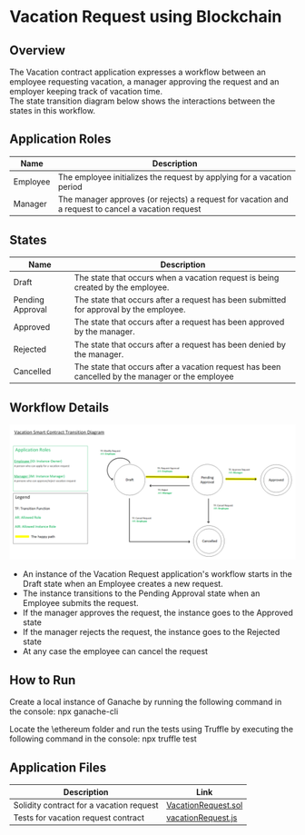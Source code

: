 Vacation Request using Blockchain
==================================

Overview
---------

The Vacation contract application expresses a workflow between an employee requesting vacation,
a manager approving the request and an employer keeping track of vacation time.  
The state transition diagram below shows the interactions between the states in this workflow. 

Application Roles 
------------------

| Name  |  Description |
|------------|-------------------------------------------------------------------------------------------|
| Employee  |  The employee initializes the request by applying for a vacation period                              
| Manager |  The manager approves (or rejects) a request for vacation and a request to cancel a vacation request |


States 
-------

| Name  |  Description |
|----------|-------------------------------------------------------------------------------------------|
| Draft  | The state that occurs when a vacation request is being created by the employee.  |
| Pending Approval  | The state that occurs after a request has been submitted for approval by the employee.  |
| Approved  | The state that occurs after a request has been approved by the manager.  |
| Rejected  | The state that occurs after a request has been denied by the manager.  |
| Cancelled  | The state that occurs after a vacation request has been cancelled by the manager or the employee  |

Workflow Details
----------------

![state diagram of workflow](ethereum/media/Vacation%20SmartContract%20Transition%20Diagram.png)
 
- An instance of the Vacation Request application's workflow starts in the Draft state when an Employee creates a new request.  
- The instance transitions to the Pending Approval state when an Employee submits the request.
- If the manager approves the request, the instance goes to the Approved state
- If the manager rejects the request, the instance goes to the Rejected state
- At any case the employee can cancel the request

How to Run
----------

Create a local instance of Ganache by running the following command in the console:
npx ganache-cli

Locate the \ethereum folder and run the tests using Truffle by executing the following command in the console:
npx truffle test


Application Files
-----------------

|Description | Link|
|------------|-----|
|Solidity contract for a vacation request | [VacationRequest.sol](ethereum/contracts/VacationRequest.sol)|
|Tests for vacation request contract | [vacationRequest.js](ethereum/test/vacationRequest.js)|